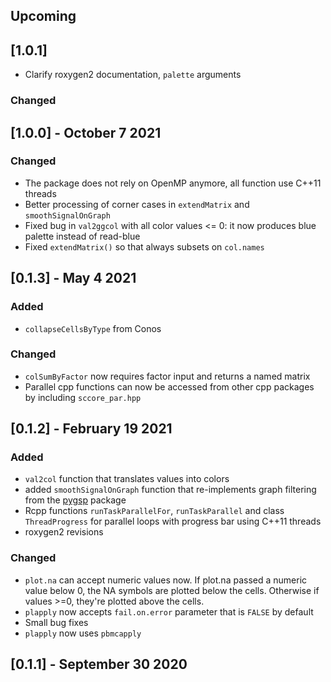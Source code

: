 ## Upcoming

## [1.0.1]

- Clarify roxygen2 documentation, `palette` arguments


### Changed

## [1.0.0] - October 7 2021

### Changed

- The package does not rely on OpenMP anymore, all function use C++11 threads
- Better processing of corner cases in `extendMatrix` and `smoothSignalOnGraph`
- Fixed bug in `val2ggcol` with all color values <= 0: it now produces blue palette instead of read-blue
- Fixed `extendMatrix()` so that always subsets on `col.names`

## [0.1.3] - May 4 2021

### Added

- `collapseCellsByType` from Conos

### Changed

- `colSumByFactor` now requires factor input and returns a named matrix
- Parallel cpp functions can now be accessed from other cpp packages by including `sccore_par.hpp`

## [0.1.2] - February 19 2021

### Added

- `val2col` function that translates values into colors
- added `smoothSignalOnGraph` function that re-implements graph filtering from the [pygsp](https://github.com/epfl-lts2/pygsp/) package
- Rcpp functions `runTaskParallelFor`, `runTaskParallel` and class `ThreadProgress` for parallel loops with progress bar using C++11 threads
- roxygen2 revisions

### Changed

- `plot.na` can accept numeric values now. If plot.na passed a numeric value below 0, the NA symbols are plotted below the cells. Otherwise if values >=0, they're plotted above the cells.
- `plapply` now accepts `fail.on.error` parameter that is `FALSE` by default
- Small bug fixes
- `plapply` now uses `pbmcapply`

## [0.1.1] - September 30 2020
